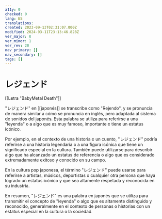 ```yaml
---
a11y: 0
checked: 0
lang: ES
translations: 
created: 2023-09-13T02:31:07.000Z
modified: 2024-03-11T23:13:46.828Z
ver_major: 0
ver_minor: 1
ver_rev: 20
nav_primary: []
nav_secondary: []
tags: []
---
```

# レジェンド

[[Letra "BabyMetal Death"]]

"レジェンド" en [[japonés]] se transcribe como "Rejendo", y se pronuncia de manera similar a cómo se pronuncia en inglés, pero adaptada al sistema de sonidos del japonés. Esta palabra se utiliza para referirse a una "leyenda" o a algo que es muy famoso, importante o tiene un estatus icónico.

Por ejemplo, en el contexto de una historia o un cuento, "レジェンド" podría referirse a una historia legendaria o a una figura icónica que tiene un significado especial en la cultura. También puede utilizarse para describir algo que ha alcanzado un estatus de referencia o algo que es considerado extremadamente exitoso y conocido en su campo.

En la cultura pop japonesa, el término "レジェンド" puede usarse para referirse a artistas, músicos, deportistas o cualquier otra persona que haya logrado un estatus icónico y que sea altamente respetada y reconocida en su industria.

En resumen, "レジェンド" es una palabra en japonés que se utiliza para transmitir el concepto de "leyenda" o algo que es altamente distinguido y reconocido, generalmente en el contexto de personas o historias con un estatus especial en la cultura o la sociedad.